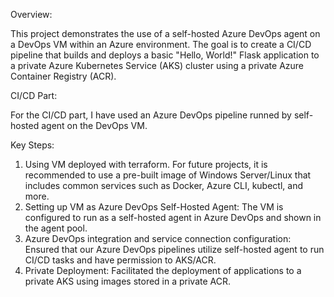 Overview:

This project demonstrates the use of a self-hosted Azure DevOps agent on a DevOps VM within an Azure environment. The goal is to create a CI/CD pipeline that builds and deploys a basic "Hello, World!" Flask application to a private Azure Kubernetes Service (AKS) cluster using a private Azure Container Registry (ACR).

CI/CD Part:

For the CI/CD part, I have used an Azure DevOps pipeline runned by self-hosted agent on the DevOps VM.

Key Steps:

1. Using VM deployed with terraform.
For future projects, it is recommended to use a pre-built image of Windows Server/Linux that includes common services such as Docker, Azure CLI, kubectl, and more.
3. Setting up VM as Azure DevOps Self-Hosted Agent: The VM is configured to run as a self-hosted agent in Azure DevOps and shown in the agent pool.
4. Azure DevOps integration and service connection configuration: Ensured that our Azure DevOps pipelines utilize self-hosted agent to run CI/CD tasks and have permission to AKS/ACR.
5. Private Deployment: Facilitated the deployment of applications to a private AKS using images stored in a private ACR.
